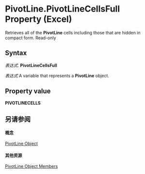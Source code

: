 
# PivotLine.PivotLineCellsFull Property (Excel)

Retrieves all of the  **PivotLine** cells including those that are hidden in compact form. Read-only


## Syntax

 _表达式_. **PivotLineCellsFull**

 _表达式_ A variable that represents a **PivotLine** object.


## Property value

 **PIVOTLINECELLS**


## 另请参阅


#### 概念


[PivotLine Object](88961b73-2d9f-1112-5dd5-14c1fa02092f.md)
#### 其他资源


[PivotLine Object Members](http://msdn.microsoft.com/library/6f47eb60-2d49-f54f-ee81-e5ed8bcf5396%28Office.15%29.aspx)